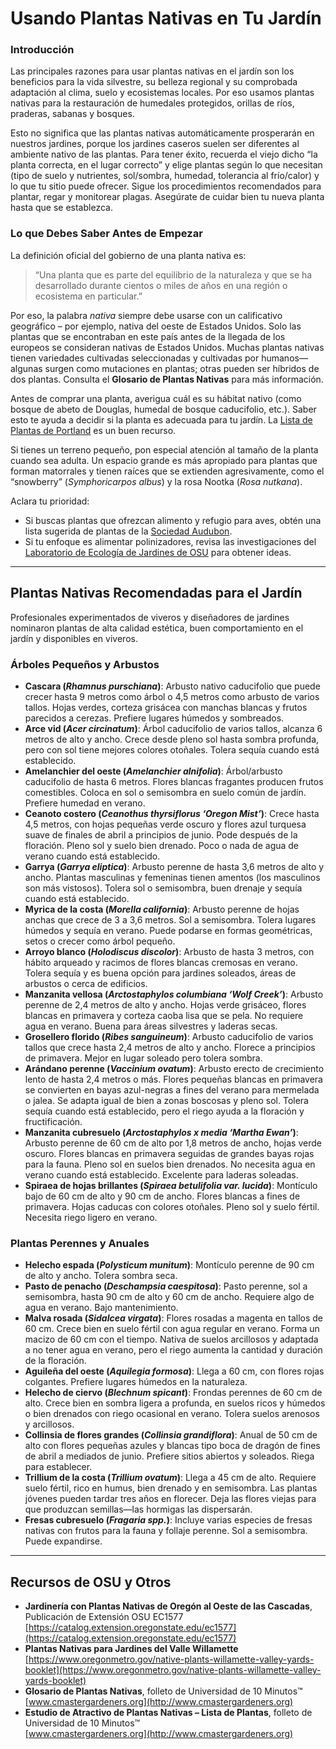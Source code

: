 # Usando Plantas Nativas en Tu Jardín

### Introducción

Las principales razones para usar plantas nativas en el jardín son los beneficios para la vida silvestre, su belleza regional y su comprobada adaptación al clima, suelo y ecosistemas locales. Por eso usamos plantas nativas para la restauración de humedales protegidos, orillas de ríos, praderas, sabanas y bosques.

Esto no significa que las plantas nativas automáticamente prosperarán en nuestros jardines, porque los jardines caseros suelen ser diferentes al ambiente nativo de las plantas. Para tener éxito, recuerda el viejo dicho “la planta correcta, en el lugar correcto” y elige plantas según lo que necesitan (tipo de suelo y nutrientes, sol/sombra, humedad, tolerancia al frío/calor) y lo que tu sitio puede ofrecer. Sigue los procedimientos recomendados para plantar, regar y monitorear plagas. Asegúrate de cuidar bien tu nueva planta hasta que se establezca.

### Lo que Debes Saber Antes de Empezar

La definición oficial del gobierno de una planta nativa es:

> “Una planta que es parte del equilibrio de la naturaleza y que se ha desarrollado durante cientos o miles de años en una región o ecosistema en particular.”

Por eso, la palabra *nativa* siempre debe usarse con un calificativo geográfico – por ejemplo, nativa del oeste de Estados Unidos. Solo las plantas que se encontraban en este país antes de la llegada de los europeos se consideran nativas de Estados Unidos. Muchas plantas nativas tienen variedades cultivadas seleccionadas y cultivadas por humanos—algunas surgen como mutaciones en plantas; otras pueden ser híbridos de dos plantas. Consulta el **Glosario de Plantas Nativas** para más información.

Antes de comprar una planta, averigua cuál es su hábitat nativo (como bosque de abeto de Douglas, humedal de bosque caducifolio, etc.). Saber esto te ayuda a decidir si la planta es adecuada para tu jardín. La [Lista de Plantas de Portland](https://www.portlandoregon.gov/citycode/article/322280) es un buen recurso.

Si tienes un terreno pequeño, pon especial atención al tamaño de la planta cuando sea adulta. Un espacio grande es más apropiado para plantas que forman matorrales y tienen raíces que se extienden agresivamente, como el “snowberry” (*Symphoricarpos albus*) y la rosa Nootka (*Rosa nutkana*).

Aclara tu prioridad:

- Si buscas plantas que ofrezcan alimento y refugio para aves, obtén una lista sugerida de plantas de la [Sociedad Audubon](https://www.audubon.org/native-plants).
- Si tu enfoque es alimentar polinizadores, revisa las investigaciones del [Laboratorio de Ecología de Jardines de OSU](http://blogs.oregonstate.edu/gardenecologylab/) para obtener ideas.

---

## Plantas Nativas Recomendadas para el Jardín

Profesionales experimentados de viveros y diseñadores de jardines nominaron plantas de alta calidad estética, buen comportamiento en el jardín y disponibles en viveros.

### Árboles Pequeños y Arbustos

- **Cascara (*Rhamnus purschiana*)**: Arbusto nativo caducifolio que puede crecer hasta 9 metros como árbol o 4,5 metros como arbusto de varios tallos. Hojas verdes, corteza grisácea con manchas blancas y frutos parecidos a cerezas. Prefiere lugares húmedos y sombreados.
- **Arce vid (*Acer circinatum*)**: Árbol caducifolio de varios tallos, alcanza 6 metros de alto y ancho. Crece desde pleno sol hasta sombra profunda, pero con sol tiene mejores colores otoñales. Tolera sequía cuando está establecido.
- **Amelanchier del oeste (*Amelanchier alnifolia*)**: Árbol/arbusto caducifolio de hasta 6 metros. Flores blancas fragantes producen frutos comestibles. Coloca en sol o semisombra en suelo común de jardín. Prefiere humedad en verano.
- **Ceanoto costero (*Ceanothus thyrsiflorus ‘Oregon Mist’*)**: Crece hasta 4,5 metros, con hojas pequeñas verde oscuro y flores azul turquesa suave de finales de abril a principios de junio. Pode después de la floración. Pleno sol y suelo bien drenado. Poco o nada de agua de verano cuando está establecido.
- **Garrya (*Garrya eliptica*)**: Arbusto perenne de hasta 3,6 metros de alto y ancho. Plantas masculinas y femeninas tienen amentos (los masculinos son más vistosos). Tolera sol o semisombra, buen drenaje y sequía cuando está establecido.
- **Myrica de la costa (*Morella california*)**: Arbusto perenne de hojas anchas que crece de 3 a 3,6 metros. Sol a semisombra. Tolera lugares húmedos y sequía en verano. Puede podarse en formas geométricas, setos o crecer como árbol pequeño.
- **Arroyo blanco (*Holodiscus discolor*)**: Arbusto de hasta 3 metros, con hábito arqueado y racimos de flores blancas cremosas en verano. Tolera sequía y es buena opción para jardines soleados, áreas de arbustos o cerca de edificios.
- **Manzanita vellosa (*Arctostaphylos columbiana ‘Wolf Creek’*)**: Arbusto perenne de 2,4 metros de alto y ancho. Hojas verde grisáceo, flores blancas en primavera y corteza caoba lisa que se pela. No requiere agua en verano. Buena para áreas silvestres y laderas secas.
- **Grosellero florido (*Ribes sanguineum*)**: Arbusto caducifolio de varios tallos que crece hasta 2,4 metros de alto y ancho. Florece a principios de primavera. Mejor en lugar soleado pero tolera sombra.
- **Arándano perenne (*Vaccinium ovatum*)**: Arbusto erecto de crecimiento lento de hasta 2,4 metros o más. Flores pequeñas blancas en primavera se convierten en bayas azul-negras a fines del verano para mermelada o jalea. Se adapta igual de bien a zonas boscosas y pleno sol. Tolera sequía cuando está establecido, pero el riego ayuda a la floración y fructificación.
- **Manzanita cubresuelo (*Arctostaphylos x media ‘Martha Ewan’*)**: Arbusto perenne de 60 cm de alto por 1,8 metros de ancho, hojas verde oscuro. Flores blancas en primavera seguidas de grandes bayas rojas para la fauna. Pleno sol en suelos bien drenados. No necesita agua en verano cuando está establecido. Excelente para laderas soleadas.
- **Spiraea de hojas brillantes (*Spiraea betulifolia var. lucida*)**: Montículo bajo de 60 cm de alto y 90 cm de ancho. Flores blancas a fines de primavera. Hojas caducas con colores otoñales. Pleno sol y suelo fértil. Necesita riego ligero en verano.

### Plantas Perennes y Anuales

- **Helecho espada (*Polysticum munitum*)**: Montículo perenne de 90 cm de alto y ancho. Tolera sombra seca.
- **Pasto de penacho (*Deschampsia caespitosa*)**: Pasto perenne, sol a semisombra, hasta 90 cm de alto y 60 cm de ancho. Requiere algo de agua en verano. Bajo mantenimiento.
- **Malva rosada (*Sidalcea virgata*)**: Flores rosadas a magenta en tallos de 60 cm. Crece bien en suelo fértil con agua regular en verano. Forma un macizo de 60 cm con el tiempo. Nativa de suelos arcillosos y adaptada a no tener agua en verano, pero el riego aumenta la cantidad y duración de la floración.
- **Aguileña del oeste (*Aquilegia formosa*)**: Llega a 60 cm, con flores rojas colgantes. Prefiere lugares húmedos en la naturaleza.
- **Helecho de ciervo (*Blechnum spicant*)**: Frondas perennes de 60 cm de alto. Crece bien en sombra ligera a profunda, en suelos ricos y húmedos o bien drenados con riego ocasional en verano. Tolera suelos arenosos y arcillosos.
- **Collinsia de flores grandes (*Collinsia grandiflora*)**: Anual de 50 cm de alto con flores pequeñas azules y blancas tipo boca de dragón de fines de abril a mediados de junio. Prefiere sitios abiertos y soleados. Riega para establecer.
- **Trillium de la costa (*Trillium ovatum*)**: Llega a 45 cm de alto. Requiere suelo fértil, rico en humus, bien drenado y en semisombra. Las plantas jóvenes pueden tardar tres años en florecer. Deja las flores viejas para que produzcan semillas—las hormigas las dispersarán.
- **Fresas cubresuelo (*Fragaria spp.*)**: Incluye varias especies de fresas nativas con frutos para la fauna y follaje perenne. Sol a semisombra. Puede expandirse.

---

## Recursos de OSU y Otros

- **Jardinería con Plantas Nativas de Oregón al Oeste de las Cascadas**, Publicación de Extensión OSU EC1577  
  [https://catalog.extension.oregonstate.edu/ec1577](https://catalog.extension.oregonstate.edu/ec1577)
- **Plantas Nativas para Jardines del Valle Willamette**  
  [https://www.oregonmetro.gov/native-plants-willamette-valley-yards-booklet](https://www.oregonmetro.gov/native-plants-willamette-valley-yards-booklet)
- **Glosario de Plantas Nativas**, folleto de Universidad de 10 Minutos™  
  [www.cmastergardeners.org](http://www.cmastergardeners.org)
- **Estudio de Atractivo de Plantas Nativas – Lista de Plantas**, folleto de Universidad de 10 Minutos™  
  [www.cmastergardeners.org](http://www.cmastergardeners.org)

